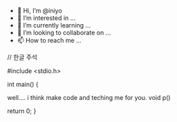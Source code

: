 - 👋 Hi, I’m @iniyo
- 👀 I’m interested in ...
- 🌱 I’m currently learning ...
- 💞️ I’m looking to collaborate on ...
- 📫 How to reach me ...

<!---
iniyo/iniyo is a ✨ special ✨ repository because its `README.md` (this file) appears on your GitHub profile.
You can click the Preview link to take a look at your changes.
---> // 한글 주석
#include <stdio.h>

int main()
{

well.... i think make code and teching me for you.
void p()





return 0;
}

